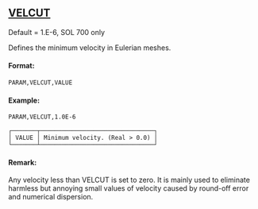 ## [VELCUT](https://help.hexagonmi.com/bundle/MSC_Nastran_2022.4/page/Nastran_Combined_Book/qrg/parameters/TOC.VELCUT.xhtml)

Default = 1.E-6, SOL 700 only

Defines the minimum velocity in Eulerian meshes.

#### Format:

```nastran
PARAM,VELCUT,VALUE
```

#### Example:

```nastran
PARAM,VELCUT,1.0E-6
```

```text
┌───────┬────────────────────────────────┐
│ VALUE │ Minimum velocity. (Real > 0.0) │
└───────┴────────────────────────────────┘
```
#### Remark:

Any velocity less than VELCUT is set to zero. It is mainly used to eliminate harmless but annoying small values of velocity caused by round-off error and numerical dispersion.

